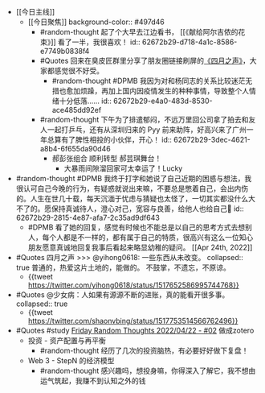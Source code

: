 - [[今日主线]]
	- [[今日聚焦]]
	  background-color:: #497d46
		- #random-thought 起了个大早去江边看书， [[《献给阿尔吉侬的花束》]] 看了一半，我很喜欢！
		  id:: 62672b29-d718-4a1c-8586-e7749b0838f4
		- #Quotes 回来在臭皮匠群里分享了朋友圈链接刷屏的[《四月之声》](https://www.aetherhjf.com/pages/guide)，大家都感觉很不好受。
			- #random-thought #DPMB 我因为对和杨同志的关系比较迷茫无措也愈加烦躁，再加上国内因疫情发生的种种事情，导致整个人情绪十分低落……
			  id:: 62672b29-e4a0-483d-8530-ace485dd92ef
		- #random-thought 下午为了排遣郁闷，不远万里回公司拿了拍去和友人一起打乒乓，还有从深圳归来的 Pyy 前来助阵，好高兴来了广州一年总算有了脾性相投的小伙伴，开心！
		  id:: 62672b29-3dec-4621-a8b4-6f655da90d46
			- 郝彭张组合 顺利转型 郝芸琪舞台！
				- 大暴雨间隙溜回家可太幸运了！Lucky
- #random-thought #DPMB 我终于打字和她说了自己近期的困惑与想法，我很认可自己今晚的行为，有疑惑就说出来嘛，不要总是憋着自己，会出内伤的。人生在世几十载，每天沉湎于忧虑与猜疑也太怪了，一切其实都没什么大不了的。愿保持真诚待人，澄心对己，宽容与良善，给他人也给自己🎈
  id:: 62672b29-2815-4e87-afa7-2c35ad9df643
	- #DPMB 看了她的回复，感觉有时候也不能总是以自己的思考方式去想别人，每个人都是不一样的，都有属于自己的特质，很高兴有这么一位知心朋友愿意真诚地回复我事后看起来略显幼稚的疑问。 [[Apr 24th, 2022]]
- #Quotes 四月之声 >>> @yihong0618: 一些东西从未改变。
  collapsed:: true
  普通的，热爱这片土地的，能做的。
  不鼓掌，不遗忘，不原谅。
	- {{tweet https://twitter.com/yihong0618/status/1517652586995744768}}
- #Quotes @少女病：人如果有源源不断的进账，真的能看开很多事。
  collapsed:: true
	- {{tweet https://twitter.com/shaonvbing/status/1517753514566762496}}
- #Quotes #study [Friday Random Thoughts 2022/04/22 - #02](https://jiayuan.zhubai.love/posts/2129335587181633536) 做成zotero
	- 投资 - 资产配置与再平衡
		- #random-thought 经历了几次的投资脑热，有必要好好做下复盘！
	- Web 3 - StepN 的经济模型
		- #random-thought 感兴趣吗，想投身嘛，你得深入了解它，我不想由运气筑起，我赚不到认知之外的钱